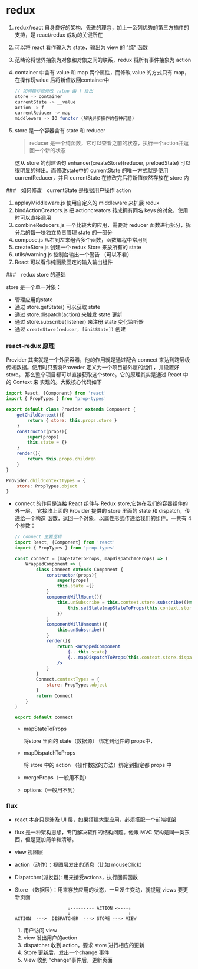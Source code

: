 # redux 

1. redux/react  自身良好的架构、先进的理念，加上一系列优秀的第三方插件的支持，是 react/redux 成功的关键所在
2. 可以将 react 看作输入为 state，输出为 view 的 ”纯“ 函数
3. 范畴论将世界抽象为对象和对象之间的联系，redux 将所有事件抽象为 action
4. container 中含有 value 和 map 两个属性，而修改 value 的方式只有 map，在操作玩value 后将新值放回container中

    ```js
    // 如何操作或修改 value 由 f 给出
    store -> container 
    currentState -> __value
    action -> f
    currentReducer -> map
    middleware -> IO functor (解决异步操作的各种问题)
    ```
    
5. store 是一个容器含有 state 和 reducer

    > reducer 是一个纯函数，它可以查看之前的状态，执行一个action并返回一个新的状态

    这从 store 的创建语句 enhancer(createStore)(reducer, preloadState) 可以很明显的得出。而修改state中的
    currentState 的唯一方式就是使用 currentReducer，并且 currentState 在修改完后将新值依然存放在 store 内

###　如何修改　currentState 是根据用户操作 action

1. applayMiddleware.js 使用自定义的 middleware 来扩展 redux
2. bindActionCreators.js 把 actioncreators 转成拥有同名 keys 的对象，使用时可以直接调用
3. combineReducers.js 一个比较大的应用，需要对 reducer 函数进行拆分，拆分后的每一块独立负责管理 state 的一部分
4. compose.js 从右到左来组合多个函数，函数编程中常用到
5. createStore.js 创建一个 redux Store 来放所有的 state
6. utils/warning.js 控制台输出一个警告 （可以不看）
7. React 可以看作纯函数固定的输入输出组件

###　redux store 的基础

store 是一个单一对象：

- 管理应用的state
- 通过 store.getState() 可以获取 state
- 通过 store.dispatch(action) 来触发 state 更新
- 通过 store.subscribe(listener) 来注册 state 变化监听器
- 通过 `createStore(reducer, [initState])` 创建

### react-redux 原理

Provider 其实就是一个外层容器，他的作用就是通过配合 connect 来达到跨层级传递数据。使用时只要将Proveder 定义为一个项目最外层的组件，并设置好 store。
那么整个项目都可以直接获取这个store。它的原理其实是通过 React 中的 Context 来
实现的。大致核心代码如下

```jsx
import React, {Component} from 'react'
import { PropTypes } from 'prop-types'

export default class Provider extends Component {
    getChildContext(){
        return { store: this.props.store }
    }
    constructor(props){
        super(props)
        this.state = {}
    }
    render(){
        return this.props.children
    }
}

Provider.childContextTypes = {
    store: PropTypes.object
}

```

- connect 的作用是连接 React 组件与 Redux store,它包在我们的容器组件的外一层，
它接收上面的 Provider 提供的 store 里面的 state 和 dispatch，传递给一个构造
函数，返回一个对象，以属性形式传递给我们的组件。一共有 4个参数：

    ```jsx
    // connect 主要逻辑
    import React, {Component} from 'react'
    import { PropTypes } from 'prop-types'

    const connect = (mapStateToProps, mapDispatchToProps) => (
        WrappedComponent => {
            class Connect extends Component {
                constructor(props){
                    super(props)
                    this.state ={}
                }
                componentWillMount(){
                    this.unSubscribe = this.context.store.subscribe(()=>{
                        this.setState(mapStateToProps(this.context.store.getState()))
                    })
                }
                componentWillUnmount(){
                    this.unSubscribe()
                }
                render(){
                    return <WrappedComponent 
                        {...this.state} 
                        {...mapDispatchToProps(this.context.store.dispatch)}
                    />
                }
            }
            Connect.contextTypes = {
                store: PropTypes.object
            }
            return Connect
        }
    )

    export default connect

    ```

    - mapStateToProps

        将store 里面的 state（数据源） 绑定到组件的 props中，
    - mapDispatchToProps

        将 store 中的 action （操作数据的方法）绑定到指定都 props 中
    - mergeProps（一般用不到）
    - options（一般用不到）



### flux 

- react 本身只是涉及 UI 层，如果搭建大型应用，必须搭配一个前端框架
- flux 是一种架构思想，专门解决软件的结构问题。他跟 MVC 架构是同一类东西，但是更加简单和清晰。
- view 视图层
- action（动作）：视图层发出的消息（比如 mouseClick）
- Dispatcher(派发器): 用来接受actions，执行回调函数
- Store （数据层）：用来存放应用的状态，一旦发生变动，就提醒 views 要更新页面

    ```
                        ⇓--------- ACTION <----⇑
                        ⇓                      ⇑
    ACTION  --->  DISPATCHER  ---> STORE ---> VIEW
    ```
    1. 用户访问 view 
    2. view 发出用户的action
    3. dispatcher 收到 action，要求 store 进行相应的更新
    4. Store 更新后，发出一个change 事件
    5. View 收到 ”change“事件后，更新页面 


